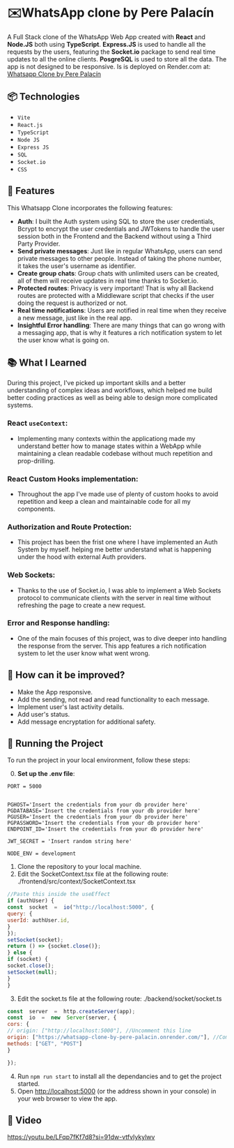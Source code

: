 # ✉️WhatsApp clone by Pere Palacín
A Full Stack clone of the WhatsApp Web App created with **React** and **Node.JS** both using **TypeScript**. **Express.JS** is used to handle all the requests by the users, featuring the **Socket.io** package to send real time updates to all the online clients. **PosgreSQL** is used to store all the data. The app is not designed to be responsive. Is is deployed on Render.com at: [Whatsapp Clone by Pere Palacín](https://whatsapp-clone-by-pere-palacin.onrender.com/)
## 📦 Technologies

- `Vite`
- `React.js`
- `TypeScript`
- `Node JS`
- `Express JS`
- `SQL`
- `Socket.io`
- `CSS` 

## 🚄 Features

This Whatsapp Clone incorporates the following features:
- **Auth**: I built the Auth system using SQL to store the user credentials, Bcrypt to encrypt the user credentials and JWTokens to handle the user session both in the Frontend and the Backend without using a Third Party Provider.
- **Send private messages**: Just like in regular WhatsApp, users can send private messages to other people. Instead of taking the phone number, it takes the user's username as identifier.
- **Create group chats**: Group chats with unlimited users can be created, all of them will receive updates in real time thanks to Socket.io.
- **Protected routes**: Privacy is very important! That is why all Backend routes are protected with a Middleware script that checks if the user doing the request is authorized or not.
- **Real time notifications**: Users are notified in real time when they receive a new message, just like in the real app.
- **Insightful Error handling**: There are many things that can go wrong with a messaging app, that is why it features a rich notification system to let the user know what is going on.

## 📚 What I Learned

During this project, I've picked up important skills and a better understanding of complex ideas and workflows, which helped me build better coding practices as well as being able to design more complicated systems.

###  React `useContext`:

- Implementing many contexts within the applicationg made my understand better how to manage states within a WebApp while maintaining a clean readable codebase without much repetition and prop-drilling.

###  React Custom Hooks implementation:

- Throughout the app I've made use of plenty of custom hooks to avoid repetition and keep a clean and maintainable code for all my components.

###  Authorization and Route Protection:

- This project has been the frist one where I have implemented an Auth System by myself. helping me better understand what is happening under the hood with external Auth providers.

###  Web Sockets:
- Thanks to the use of Socket.io, I was able to implement a Web Sockets protocol to communicate clients with the server in real time without refreshing the page to create a new request.
  
###  Error and Response handling:
- One of the main focuses of this project, was to dive deeper into handling the response from the server. This app features a rich notification system to let the user know what went wrong.

## 💭 How can it be improved?

- Make the App responsive.
- Add the sending, not read and read functionality to each message.
- Implement user's last activity details.
- Add user's status.
- Add message encryptation for additional safety.

## 🚦 Running the Project

To run the project in your local environment, follow these steps:

0. **Set up the .env file**:
```
PORT = 5000


PGHOST='Insert the credentials from your db provider here'
PGDATABASE='Insert the credentials from your db provider here'
PGUSER='Insert the credentials from your db provider here'
PGPASSWORD='Insert the credentials from your db provider here'
ENDPOINT_ID='Insert the credentials from your db provider here'

JWT_SECRET = 'Insert random string here'

NODE_ENV = development
```
1. Clone the repository to your local machine.
2. Edit the SocketContext.tsx file at the following route: ./frontend/src/context/SocketContext.tsx
```js
//Paste this inside the useEffect
if (authUser) {
const  socket  =  io("http://localhost:5000", {
query: {
userId: authUser.id,
}
});
setSocket(socket);
return () => {socket.close()};
} else {
if (socket) {
socket.close();
setSocket(null);
}
}
```
3. Edit the socket.ts file at the following route: ./backend/socket/socket.ts
```js
const  server  =  http.createServer(app);
const  io  =  new  Server(server, {
cors: {
// origin: ["http://localhost:5000"], //Uncomment this line
origin: ["https://whatsapp-clone-by-pere-palacin.onrender.com/"], //Comment this one
methods: ["GET", "POST"]
}

});
```
4. Run `npm run start` to install all the dependancies and to get the project started.
5. Open [http://localhost:5000](http://localhost:5173) (or the address shown in your console) in your web browser to view the app.

## 🍿 Video

https://youtu.be/LFqp7fKf7d8?si=91dw-vtfvIykylwv
